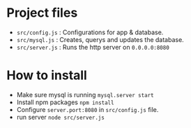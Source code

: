 Project files
===
* `src/config.js` : Configurations for app & database.
* `src/mysql.js`  : Creates, querys and updates the database.
* `src/server.js` : Runs the http server on `0.0.0.0:8080`

How to install
===
* Make sure mysql is running `mysql.server start`
* Install npm packages `npm install`
* Configure `server.port:8080` in `src/config.js` file.
* run server `node src/server.js`
